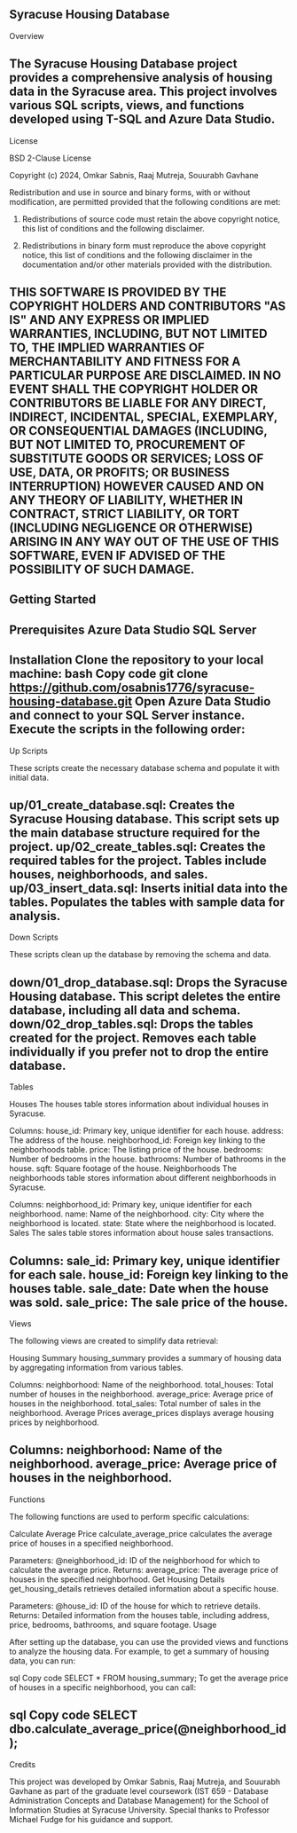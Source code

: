 Syracuse Housing Database
----------------------------------------------------------------------------------------------------------------------------------------
Overview

The Syracuse Housing Database project provides a comprehensive analysis of housing data in the Syracuse area. This project involves various SQL scripts, views, and functions developed using T-SQL and Azure Data Studio.
----------------------------------------------------------------------------------------------------------------------------------------
License

BSD 2-Clause License

Copyright (c) 2024, Omkar Sabnis, Raaj Mutreja, Souurabh Gavhane

Redistribution and use in source and binary forms, with or without
modification, are permitted provided that the following conditions are met:

1. Redistributions of source code must retain the above copyright notice, this
   list of conditions and the following disclaimer.

2. Redistributions in binary form must reproduce the above copyright notice,
   this list of conditions and the following disclaimer in the documentation
   and/or other materials provided with the distribution.

THIS SOFTWARE IS PROVIDED BY THE COPYRIGHT HOLDERS AND CONTRIBUTORS "AS IS"
AND ANY EXPRESS OR IMPLIED WARRANTIES, INCLUDING, BUT NOT LIMITED TO, THE
IMPLIED WARRANTIES OF MERCHANTABILITY AND FITNESS FOR A PARTICULAR PURPOSE ARE
DISCLAIMED. IN NO EVENT SHALL THE COPYRIGHT HOLDER OR CONTRIBUTORS BE LIABLE
FOR ANY DIRECT, INDIRECT, INCIDENTAL, SPECIAL, EXEMPLARY, OR CONSEQUENTIAL
DAMAGES (INCLUDING, BUT NOT LIMITED TO, PROCUREMENT OF SUBSTITUTE GOODS OR
SERVICES; LOSS OF USE, DATA, OR PROFITS; OR BUSINESS INTERRUPTION) HOWEVER
CAUSED AND ON ANY THEORY OF LIABILITY, WHETHER IN CONTRACT, STRICT LIABILITY,
OR TORT (INCLUDING NEGLIGENCE OR OTHERWISE) ARISING IN ANY WAY OUT OF THE USE
OF THIS SOFTWARE, EVEN IF ADVISED OF THE POSSIBILITY OF SUCH DAMAGE.
----------------------------------------------------------------------------------------------------------------------------------------
Getting Started
----------------------------------------------------------------------------------------------------------------------------------------
Prerequisites
Azure Data Studio
SQL Server
----------------------------------------------------------------------------------------------------------------------------------------
Installation
Clone the repository to your local machine:
bash
Copy code
git clone https://github.com/osabnis1776/syracuse-housing-database.git
Open Azure Data Studio and connect to your SQL Server instance.
Execute the scripts in the following order:
----------------------------------------------------------------------------------------------------------------------------------------
Up Scripts

These scripts create the necessary database schema and populate it with initial data.

up/01_create_database.sql: Creates the Syracuse Housing database.
This script sets up the main database structure required for the project.
up/02_create_tables.sql: Creates the required tables for the project.
Tables include houses, neighborhoods, and sales.
up/03_insert_data.sql: Inserts initial data into the tables.
Populates the tables with sample data for analysis.
----------------------------------------------------------------------------------------------------------------------------------------
Down Scripts

These scripts clean up the database by removing the schema and data.

down/01_drop_database.sql: Drops the Syracuse Housing database.
This script deletes the entire database, including all data and schema.
down/02_drop_tables.sql: Drops the tables created for the project.
Removes each table individually if you prefer not to drop the entire database.
----------------------------------------------------------------------------------------------------------------------------------------
Tables

Houses
The houses table stores information about individual houses in Syracuse.

Columns:
house_id: Primary key, unique identifier for each house.
address: The address of the house.
neighborhood_id: Foreign key linking to the neighborhoods table.
price: The listing price of the house.
bedrooms: Number of bedrooms in the house.
bathrooms: Number of bathrooms in the house.
sqft: Square footage of the house.
Neighborhoods
The neighborhoods table stores information about different neighborhoods in Syracuse.

Columns:
neighborhood_id: Primary key, unique identifier for each neighborhood.
name: Name of the neighborhood.
city: City where the neighborhood is located.
state: State where the neighborhood is located.
Sales
The sales table stores information about house sales transactions.

Columns:
sale_id: Primary key, unique identifier for each sale.
house_id: Foreign key linking to the houses table.
sale_date: Date when the house was sold.
sale_price: The sale price of the house.
----------------------------------------------------------------------------------------------------------------------------------------
Views

The following views are created to simplify data retrieval:

Housing Summary
housing_summary provides a summary of housing data by aggregating information from various tables.

Columns:
neighborhood: Name of the neighborhood.
total_houses: Total number of houses in the neighborhood.
average_price: Average price of houses in the neighborhood.
total_sales: Total number of sales in the neighborhood.
Average Prices
average_prices displays average housing prices by neighborhood.

Columns:
neighborhood: Name of the neighborhood.
average_price: Average price of houses in the neighborhood.
----------------------------------------------------------------------------------------------------------------------------------------
Functions

The following functions are used to perform specific calculations:

Calculate Average Price
calculate_average_price calculates the average price of houses in a specified neighborhood.

Parameters:
@neighborhood_id: ID of the neighborhood for which to calculate the average price.
Returns:
average_price: The average price of houses in the specified neighborhood.
Get Housing Details
get_housing_details retrieves detailed information about a specific house.

Parameters:
@house_id: ID of the house for which to retrieve details.
Returns:
Detailed information from the houses table, including address, price, bedrooms, bathrooms, and square footage.
Usage

After setting up the database, you can use the provided views and functions to analyze the housing data. For example, to get a summary of housing data, you can run:

sql
Copy code
SELECT * FROM housing_summary;
To get the average price of houses in a specific neighborhood, you can call:

sql
Copy code
SELECT dbo.calculate_average_price(@neighborhood_id);
----------------------------------------------------------------------------------------------------------------------------------------
Credits

This project was developed by Omkar Sabnis, Raaj Mutreja, and Souurabh Gavhane as part of the graduate level coursework (IST 659 - Database Administration Concepts and Database Management) for the School of Information Studies at Syracuse University. Special thanks to Professor Michael Fudge for his guidance and support.
